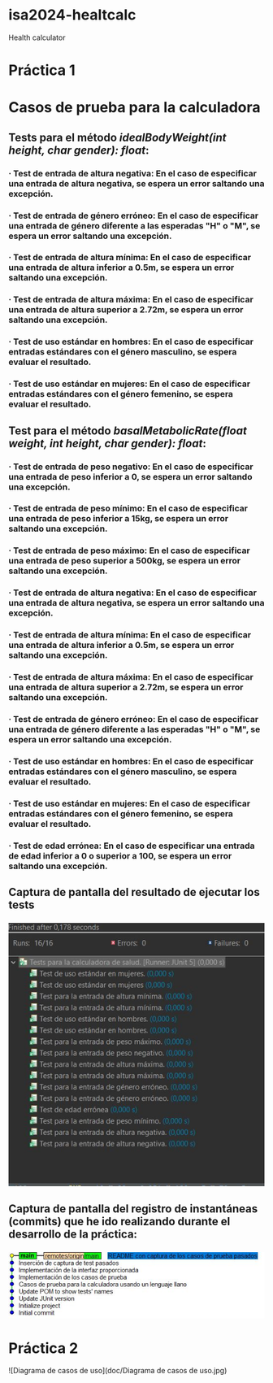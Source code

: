 # isa2024-healtcalc
Health calculator

# Práctica 1

# Casos de prueba para la calculadora

## Tests para el método *idealBodyWeight(int height, char gender): float*:

### · Test de entrada de altura negativa: En el caso de especificar una entrada de altura negativa, se espera un error saltando una excepción.

### · Test de entrada de género erróneo: En el caso de especificar una entrada de género diferente a las esperadas "H" o "M", se espera un error saltando una excepción.

### · Test de entrada de altura mínima: En el caso de especificar una entrada de altura inferior a 0.5m, se espera un error saltando una excepción.

### · Test de entrada de altura máxima: En el caso de especificar una entrada de altura superior a 2.72m, se espera un error saltando una excepción.

### · Test de uso estándar en hombres: En el caso de especificar entradas estándares con el género masculino, se espera evaluar el resultado.

### · Test de uso estándar en mujeres: En el caso de especificar entradas estándares con el género femenino, se espera evaluar el resultado.

## Test para el método *basalMetabolicRate(float weight, int height, char gender): float*:

### · Test de entrada de peso negativo: En el caso de especificar una entrada de peso inferior a 0, se espera un error saltando una excepción.

### · Test de entrada de peso mínimo: En el caso de especificar una entrada de peso inferior a 15kg, se espera un error saltando una excepción.

### · Test de entrada de peso máximo: En el caso de especificar una entrada de peso superior a 500kg, se espera un error saltando una excepción.

### · Test de entrada de altura negativa: En el caso de especificar una entrada de altura negativa, se espera un error saltando una excepción.

### · Test de entrada de altura mínima: En el caso de especificar una entrada de altura inferior a 0.5m, se espera un error saltando una excepción.

### · Test de entrada de altura máxima: En el caso de especificar una entrada de altura superior a 2.72m, se espera un error saltando una excepción.

### · Test de entrada de género erróneo: En el caso de especificar una entrada de género diferente a las esperadas "H" o "M", se espera un error saltando una excepción.

### · Test de uso estándar en hombres: En el caso de especificar entradas estándares con el género masculino, se espera evaluar el resultado.

### · Test de uso estándar en mujeres: En el caso de especificar entradas estándares con el género femenino, se espera evaluar el resultado.

### · Test de edad errónea: En el caso de especificar una entrada de edad inferior a 0 o superior a 100, se espera un error saltando una excepción.

## Captura de pantalla del resultado de ejecutar los tests

###

![Casos de prueba pasados](Casosdeprueba.jpg)

## Captura de pantalla del registro de instantáneas (commits) que he ido realizando durante el desarrollo de la práctica:

###     

![Commits](Commits.jpg)

# Práctica 2

![Diagrama de casos de uso](doc/Diagrama de casos de uso.jpg)

###

